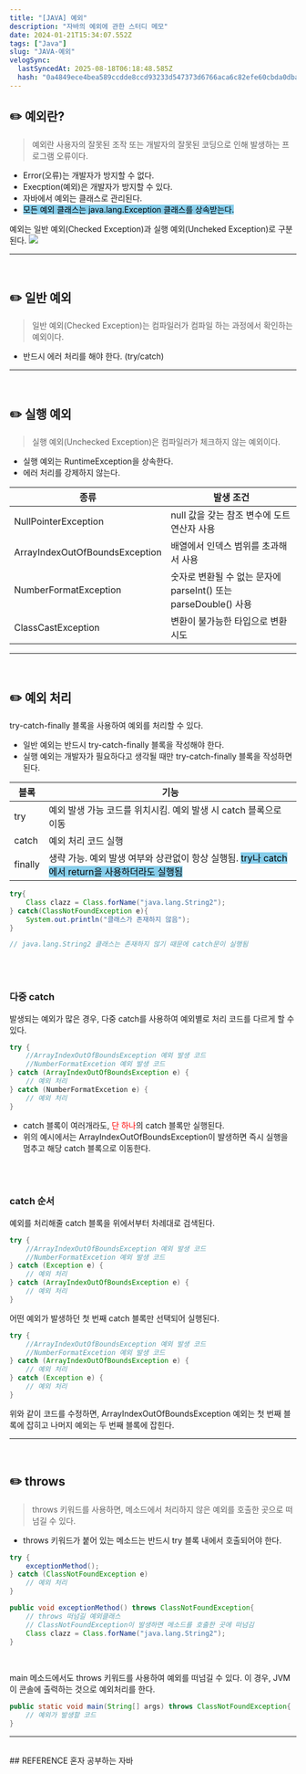 ```yaml
---
title: "[JAVA] 예외"
description: "자바의 예외에 관한 스터디 메모"
date: 2024-01-21T15:34:07.552Z
tags: ["Java"]
slug: "JAVA-예외"
velogSync:
  lastSyncedAt: 2025-08-18T06:18:48.585Z
  hash: "0a4849ece4bea589ccdde8ccd93233d547373d6766aca6c82efe60cbda0dba70"
---
```


## ✏️ 예외란?
> 예외란 사용자의 잘못된 조작 또는 개발자의 잘못된 코딩으로 인해 발생하는 프로그램 오류이다.

- Error(오류)는 개발자가 방지할 수 없다.
- Execption(예외)은 개발자가 방지할 수 있다.
- 자바에서 예외는 클래스로 관리된다.
- <span style = "background-color: skyblue; color:black">모든 예외 클래스는 java.lang.Exception 클래스를 상속받는다.</span>

예외는 일반 예외(Checked Exception)과 실행 예외(Uncheked Exception)로 구분된다.
![](https://velog.velcdn.com/images/jaewon-ju/post/a354bf60-592a-4625-aca7-6e0c45ff7a59/image.jpeg)

---
<br>

## ✏️ 일반 예외

> 일반 예외(Checked Exception)는 컴파일러가 컴파일 하는 과정에서 확인하는 예외이다.

- 반드시 에러 처리를 해야 한다. (try/catch)

---
<br>

## ✏️ 실행 예외
> 실행 예외(Unchecked Exception)은 컴파일러가 체크하지 않는 예외이다.

- 실행 예외는 RuntimeException을 상속한다.
- 에러 처리를 강제하지 않는다.

| 종류 | 발생 조건
| - | - |
| NullPointerException | null 값을 갖는 참조 변수에 도트 연산자 사용 |
| ArrayIndexOutOfBoundsException | 배열에서 인덱스 범위를 초과해서 사용 |
| NumberFormatException | 숫자로 변환될 수 없는 문자에 parseInt() 또는parseDouble() 사용|
| ClassCastException | 변환이 불가능한 타입으로 변환 시도 |

---
<br>

## ✏️ 예외 처리
try-catch-finally 블록을 사용하여 예외를 처리할 수 있다.

- 일반 예외는 반드시 try-catch-finally 블록을 작성해야 한다.
- 실행 예외는 개발자가 필요하다고 생각될 때만 try-catch-finally 블록을 작성하면 된다.


| 블록 | 기능 |
| - | - |
| try | 예외 발생 가능 코드를 위치시킴. 예외 발생 시 catch 블록으로 이동 |
| catch | 예외 처리 코드 실행 |
| finally | 생략 가능. 예외 발생 여부와 상관없이 항상 실행됨. <span style = "background-color: skyblue; color:black">try나 catch에서 return을 사용하더라도 실행됨</span> |


```java
try{
	Class clazz = Class.forName("java.lang.String2");
} catch(ClassNotFoundException e){
	System.out.println("클래스가 존재하지 않음");
}

// java.lang.String2 클래스는 존재하지 않기 때문에 catch문이 실행됨
```
<br>
<br>

### 다중 catch
발생되는 예외가 많은 경우, 다중 catch를 사용하여 예외별로 처리 코드를 다르게 할 수 있다.

```java
try {
	//ArrayIndexOutOfBoundsException 예외 발생 코드
    //NumberFormatExcetion 예외 발생 코드
} catch (ArrayIndexOutOfBoundsException e) {
	// 예외 처리
} catch (NumberFormatExcetion e) {
	// 예외 처리
}
```

- catch 블록이 여러개라도, <span style = "color: red">단 하나</span>의 catch 블록만 실행된다.
- 위의 예시에서는 ArrayIndexOutOfBoundsException이 발생하면 즉시 실행을 멈추고 해당 catch 블록으로 이동한다.


<br>
<br>

### catch 순서
예외를 처리해줄 catch 블록을 위에서부터 차례대로 검색된다.

```java
try {
	//ArrayIndexOutOfBoundsException 예외 발생 코드
    //NumberFormatExcetion 예외 발생 코드
} catch (Exception e) {
	// 예외 처리
} catch (ArrayIndexOutOfBoundsException e) {
	// 예외 처리
}
```
어떤 예외가 발생하던 첫 번째 catch 블록만 선택되어 실행된다.
<br>

```java
try {
	//ArrayIndexOutOfBoundsException 예외 발생 코드
    //NumberFormatExcetion 예외 발생 코드
} catch (ArrayIndexOutOfBoundsException e) {
	// 예외 처리
} catch (Exception e) {
	// 예외 처리
}
```
위와 같이 코드를 수정하면, ArrayIndexOutOfBoundsException 예외는 첫 번째 블록에 잡히고 나머지 예외는 두 번째 블록에 잡힌다.

---
<br>

## ✏️ throws
> throws 키워드를 사용하면, 메소드에서 처리하지 않은 예외를 호출한 곳으로 떠넘길 수 있다.

- throws 키워드가 붙어 있는 메소드는 반드시 try 블록 내에서 호출되어야 한다.
```java
try {
	exceptionMethod();
} catch (ClassNotFoundException e)
	// 예외 처리
} 

public void exceptionMethod() throws ClassNotFoundException{
	// throws 떠넘길 예외클래스
    // ClassNotFoundException이 발생하면 메소드를 호출한 곳에 떠넘김
	Class clazz = Class.forName("java.lang.String2");
}

```
<br>

main 메소드에서도 throws 키워드를 사용하여 예외를 떠넘길 수 있다.
이 경우, JVM이 콘솔에 출력하는 것으로 예외처리를 한다.
```java
public static void main(String[] args) throws ClassNotFoundException{
	// 예외가 발생할 코드
}
```


---
<br>
## REFERENCE
혼자 공부하는 자바
